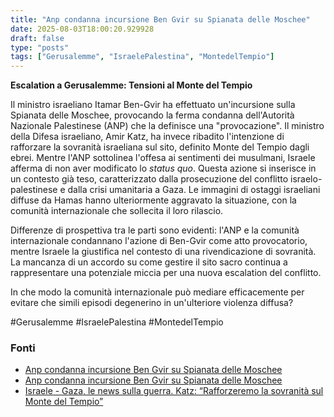 ```yaml
---
title: "Anp condanna incursione Ben Gvir su Spianata delle Moschee"
date: 2025-08-03T18:00:20.929928
draft: false
type: "posts"
tags: ["Gerusalemme", "IsraelePalestina", "MontedelTempio"]
---
```


**Escalation a Gerusalemme: Tensioni al Monte del Tempio**

Il ministro israeliano Itamar Ben-Gvir ha effettuato un'incursione sulla Spianata delle Moschee, provocando la ferma condanna dell'Autorità Nazionale Palestinese (ANP) che la definisce una "provocazione".  Il ministro della Difesa israeliano, Amir Katz, ha invece ribadito l'intenzione di rafforzare la sovranità israeliana sul sito, definito Monte del Tempio dagli ebrei.  Mentre l'ANP sottolinea l'offesa ai sentimenti dei musulmani,  Israele afferma di non aver modificato lo *status quo*.  Questa azione si inserisce in un contesto già teso,  caratterizzato dalla prosecuzione del conflitto israelo-palestinese e dalla crisi umanitaria a Gaza.  Le immagini di ostaggi israeliani diffuse da Hamas hanno ulteriormente aggravato la situazione, con la comunità internazionale che sollecita il loro rilascio.


Differenze di prospettiva tra le parti sono evidenti:  l'ANP e la comunità internazionale condannano l'azione di Ben-Gvir come atto provocatorio, mentre Israele la giustifica nel contesto di una rivendicazione di sovranità.  La mancanza di un accordo su come gestire il sito sacro continua a rappresentare una potenziale miccia per una nuova escalation del conflitto.


In che modo la comunità internazionale può mediare efficacemente per evitare che simili episodi degenerino in un'ulteriore violenza diffusa?


#Gerusalemme #IsraelePalestina #MontedelTempio


### Fonti
- [Anp condanna incursione Ben Gvir su Spianata delle Moschee](https://www.ansa.it/sito/notizie/topnews/2025/08/03/anp-condanna-incursione-ben-gvir-su-spianata-delle-moschee_646b437e-6f47-45f8-946a-dce9e6da36c3.html)
- [Anp condanna incursione Ben Gvir su Spianata delle Moschee](https://www.ansa.it/sito/notizie/topnews/2025/08/03/anp-condanna-incursione-ben-gvir-su-spianata-delle-moschee_1c5a4b2b-55dc-40b4-b064-bb5c153a0351.html)
- [Israele - Gaza, le news sulla guerra. Katz: “Rafforzeremo la sovranità sul Monte del Tempio”](https://www.repubblica.it/esteri/2025/08/03/diretta/israele_gaza_hamas_guerra_news_oggi_diretta-424769126/)
